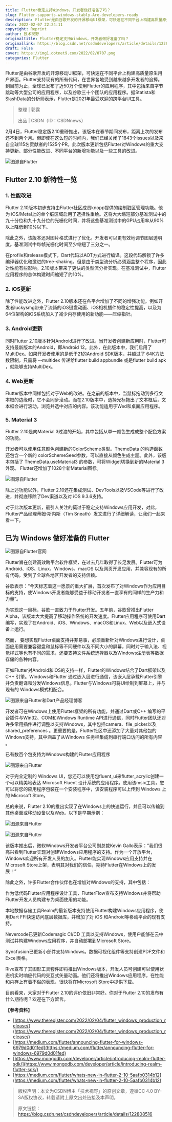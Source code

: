```yaml
---
title: Flutter稳定支持Windows，开发者做好准备了吗？
slug: Flutter-supports-windows-stably-Are-developers-ready
description: Flutter是由谷歌开发的开源移动UI框架，可快速在不同平台上构建高质量原生用户界面。
date: 2022-02-07 22:24:11
copyright: Reprint
author: 技术视野
originaltitle: Flutter稳定支持Windows，开发者做好准备了吗？
originallink: https://blog.csdn.net/csdndevelopers/article/details/122808516
draft: False
cover: https://img1.dotnet9.com/2022/02/0707.png
categories: Flutter
---
```


Flutter是由谷歌开发的开源移动UI框架，可快速在不同平台上构建高质量原生用户界面。Flutter支持现有的所有代码，在世界各地受到越来越多开发者的追捧。到目前为止，全球已发布了近50万个使用Flutter的应用程序，其中包括来自字节跳动等大型公司的应用程序，以及谷歌三十个团队的应用程序。据Statista和SlashData的分析师表示，Flutter是2021年最受欢迎的跨平台UI工具。

>整理 | 郭露
>
>出品 | CSDN（ID：CSDNnews）

2月4日，Flutter稳定版2.10重磅推出，该版本在春节期间发布，距离上次的发布还不到两个月。但即使在这么短的时间内，我们已经关闭了1843个issues以及来自全球115名贡献者的1525个PR。此次版本更新包括Flutter对Windows的重大支持更新、部分性能改进、不同平台的新增功能以及一些工具的改进。

![图源自Flutter](https://img1.dotnet9.com/2022/02/0701.png)

## Flutter 2.10 新特性一览

### 1. 性能改进

Flutter 2.10版本初步支持由Flutter社区成员knopp提供的绘制脏区管理功能。他为 iOS/Metal上的单个脏区域启用了选择性重绘。这将大大缩短部分基准测试中的九十分位和九十九分位的光栅化时间，并将这些基准测试中的GPU占用率从90%以上降低到10%以下。

除此之外，该版本还对图片格式进行了优化。开发者可以更有效地调节图层透明度。基准测试中每帧光栅化时间至少缩短了三分之一。

在profile和release模式下，Dart代码以AOT方式进行编译。这段代码解锁了许多编译器优化和激进的tree-shaking。但是由于类型流分析必须涵盖整个程序，因此对性能有些影响。2.10版本带来了更快的类型流分析实现。在基准测试中，Flutter应用程序的总体构建时间缩短了约10%。

### 2. iOS更新

除了性能改进之外，Flutter 2.10版本还在各平台增加了不同的增强功能。例如开发者luckysmg带来了流畅的iOS键盘动画、iOS相机插件的稳定性提高，以及为64位架构的iOS系统加入了减少内存使用的新功能——压缩指针。

### 3. Android更新

同时Flutter 2.10版本针对Android进行了改进。当开发者创建新应用时，Flutter可支持最新版本的Android，即Android 12。此外，在此版本中，我们启用了MultiDex。如果开发者使用的是低于21的Android SDK版本，并超过了 64K方法数限制，只需将 --multidex 传递给flutter build appbundle 或是flutter build apk ，就能够支持MultiDex。

### 4. Web更新

Flutter版本中同样包括对于Web的改进。在之前的版本中，当鼠标拖动到多行文本框的边缘时，它不会同步滚动。而在2.10版本中，选择光标拖出了文本框后，文本框会进行滚动，浏览并选中对应的内容。该功能适用于Wed和桌面应用程序。

### 5. Material 3

Flutter 2.10是向Material 3过渡的开始，其中包括从单一颜色生成成整个配色方案的功能。

开发者可以使用任意颜色创建新的ColorScheme类型。ThemeData 的构造函数还包含一个新的 colorSchemeSeed参数，可以直接从颜色生成主题。此外，该版本包括了 ThemeData.useMaterial3 的参数，可将Widget切换到新的Material 3外观。
Flutter还增加了1028个新Material图标。

![图源自Flutter](https://img1.dotnet9.com/2022/02/0702.png)

除上述功能以外，Flutter 2.10还在集成测试、DevTools以及VSCode等进行了改进，并彻底移除了Dev渠道以及对 iOS 9.3.6支持。

对于此次版本更新，最引人关注的莫过于稳定支持Windows应用开发，对此，Flutter产品经理蒂姆·斯内斯（Tim Sneath）发文进行了详细解读，让我们一起来看一下。

## 已为 Windows 做好准备的 Flutter

![图源自Flutter官网](https://img1.dotnet9.com/2022/02/0703.png)

Flutter旨在创建高效跨平台软件框架，在过去几年取得了长足发展。Flutter可为 Android、iOS、Linux、Windows、macOS 以及网页开发应用，并兼容现有的所有代码。受到了全球各地区开发者的支持信赖。

谷歌表示：“今天标志着这一愿景的重大扩展，首次发布了对Windows作为应用目标的支持，使Windows开发者能够受益于移动开发者一直享有的同样的生产力和力量”。

为实现这一目标，谷歌一直致力于Flutter开发。五年前，谷歌曾推出Flutter Alpha，该版本大大提高了移动操作系统的开发速度。Flutter应用程序可使用Dart编写，实现了在Android、iOS、Windows、macOS和Linux、Web以及嵌入式设备上运行。

然而， 要想实现Flutter桌面支持并非易事，必须重新针对Windows进行设计，桌面应用需要兼容键盘和鼠标等不同硬件以及不同大小的屏幕，同时对于输入法、视觉样式等也有不同的需求，还要支持文件系统选择器以及Windows注册表等数据存储的各种内容。

正如Flutter对Android和iOS的支持一样，Flutter的Windows结合了Dart框架以及C++ 引擎。Windows和Flutter 通过嵌入层进行通信，该嵌入层承载Flutter引擎并负责翻译和分发Windows信息。Flutter与Windows可将UI绘制到屏幕上，并与现有的 Windows模式相配合。

![图源来自Flutter和Dart产品经理博客](https://img1.dotnet9.com/2022/02/0704.png)

开发者可在Windows上使用Flutter框架的所有功能，并通过Dart或C++ 编写的平台插件与Win32、COM和Windows Runtime API进行通信，同时Flutter团队还对许多常用插件进行调整以支持Windows，其中包括camera、file_picker以及shared_preferences 。更重要的是，Flutter社区中还添加了大量对其他包的Windows支持，其中涵盖了从Windows 任务栏集成到串行端口访问的所有内容 。

已有数百个包支持为Windows构建的Flutter应用程序

![图源来自Flutter](https://img1.dotnet9.com/2022/02/0704.png)

对于完全定制的 Windows UI，您还可以使用包fluent_ui来flutter_acrylic创建一个可以精美地表达 Microsoft Fluent 设计系统的应用程序。使用该msix工具，您可以将您的应用程序包装在一个安装程序中，该安装程序可以上传到 Windows 上的 Microsoft Store。

总的来说，Flutter 2.10的推出实现了在Windows上的快速运行，并且可以传输到其他桌面或移动设备以及Web。以下是早期示例：

![图源来自Flutter](https://img1.dotnet9.com/2022/02/0706.png)

![图源来自Flutter](https://img1.dotnet9.com/2022/02/0707.png)

该版本推出后，微软Windows开发者平台公司副总裁Kevin Gallo表示：”我们很高兴看到Flutter实现对创建Windows应用程序的支持。作为一个开放平台，Windows欢迎所有开发人员的加入。Flutter能实现Windows应用支持并在Microsoft Store上架，表明其对我们的信任，期待Flutter在Windows上的发展！”

除此之外，许多Flutter合作伙伴也在增加对Windows的支持，其中包括：

作为低代码Flutter应用程序设计工具，FlutterFlow宣布支持Windows并将帮助Flutter开发人员构建专为桌面使用的功能。

本地数据存储工具Realm的最新版本支持使用Flutter构建Windows应用程序，使用Dart FFI快速访问底层数据库，并增加了对 iOS 和Android等移动平台的现有支持。

Nevercode已更新Codemagic CI/CD 工具以支持Windows，使用户能够在云中测试并构建Windows应用程序，并自动部署到Microsoft Store。

Syncfusion已更新小部件支持Windows。数据可视化组件等支持创建PDF文件和 Excel表格。

Rive宣布了其图形工具套件即将推出Windows版本，开发人员可创建可以使用状态机实时响应代码的交互式矢量动画。他们还将推出Windows应用程序，在性能和内存上有着不俗的表现，很快将在Microsoft Store中提供下载。

目前看来，大家对于Flutter 2.10的评价依旧非常好。你对于Flutter 2.10的发布有什么期待呢？欢迎在下方留言。

**【参考资料】**

- [https://www.theregister.com/2022/02/04/flutter_windows_production_release/](https://www.theregister.com/2022/02/04/flutter_windows_production_release/)
- [https://medium.com/flutter/announcing-flutter-for-windows-6979d0d01fed](https://medium.com/flutter/announcing-flutter-for-windows-6979d0d01fed)
- [https://www.mongodb.com/developer/article/introducing-realm-flutter-sdk/](https://www.mongodb.com/developer/article/introducing-realm-flutter-sdk/)
- [https://medium.com/flutter/whats-new-in-flutter-2-10-5aafb0314b12](https://medium.com/flutter/whats-new-in-flutter-2-10-5aafb0314b12)

>版权声明：本文为CSDN博主「技术视野」的原创文章，遵循CC 4.0 BY-SA版权协议，转载请附上原文出处链接及本声明。
>
>原文链接：https://blog.csdn.net/csdndevelopers/article/details/122808516